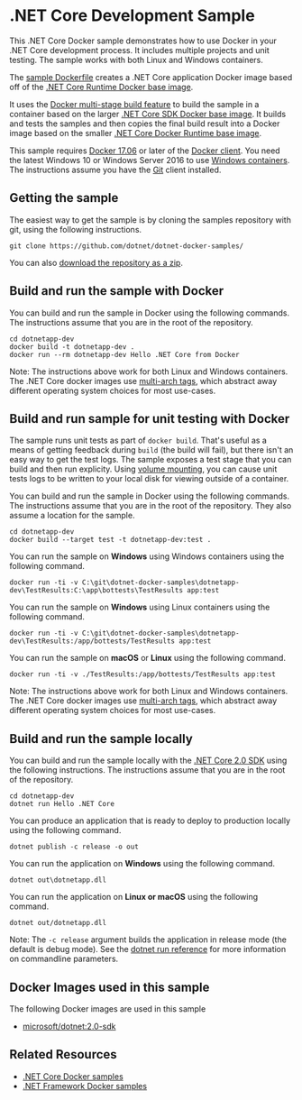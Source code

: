 # .NET Core Development Sample

This .NET Core Docker sample demonstrates how to use Docker in your .NET Core development process. It includes multiple projects and unit testing. The sample works with both Linux and Windows containers.

The [sample Dockerfile](Dockerfile) creates a .NET Core application Docker image based off of the [.NET Core Runtime Docker base image](https://hub.docker.com/r/microsoft/dotnet/).

It uses the [Docker multi-stage build feature](https://github.com/dotnet/announcements/issues/18) to build the sample in a container based on the larger [.NET Core SDK Docker base image](https://hub.docker.com/r/microsoft/dotnet/). It builds and tests the samples and then copies the final build result into a Docker image based on the smaller [.NET Core Docker Runtime base image](https://hub.docker.com/r/microsoft/dotnet/).

This sample requires [Docker 17.06](https://docs.docker.com/release-notes/docker-ce) or later of the [Docker client](https://www.docker.com/products/docker). You need the latest Windows 10 or Windows Server 2016 to use [Windows containers](http://aka.ms/windowscontainers). The instructions assume you have the [Git](https://git-scm.com/downloads) client installed.

## Getting the sample

The easiest way to get the sample is by cloning the samples repository with git, using the following instructions.

```console
git clone https://github.com/dotnet/dotnet-docker-samples/
```

You can also [download the repository as a zip](https://github.com/dotnet/dotnet-docker-samples/archive/master.zip).

## Build and run the sample with Docker

You can build and run the sample in Docker using the following commands. The instructions assume that you are in the root of the repository.

```console
cd dotnetapp-dev
docker build -t dotnetapp-dev .
docker run --rm dotnetapp-dev Hello .NET Core from Docker
```

Note: The instructions above work for both Linux and Windows containers. The .NET Core docker images use [multi-arch tags](https://github.com/dotnet/announcements/issues/14), which abstract away different operating system choices for most use-cases.

## Build and run sample for unit testing with Docker

The sample runs unit tests as part of `docker build`. That's useful as a means of getting feedback during `build` (the build will fail), but there isn't an easy way to get the test logs. The sample exposes a test stage that you can build and then run explicity. Using [volume mounting](https://docs.docker.com/engine/admin/volumes/volumes/), you can cause unit tests logs to be written to your local disk for viewing outside of a container.

You can build and run the sample in Docker using the following commands. The instructions assume that you are in the root of the repository. They also assume a location for the sample.

```console
cd dotnetapp-dev
docker build --target test -t dotnetapp-dev:test .
```

You can run the sample on **Windows** using Windows containers using the following command.

```console
docker run -ti -v C:\git\dotnet-docker-samples\dotnetapp-dev\TestResults:C:\app\bottests\TestResults app:test
```

You can run the sample on **Windows** using Linux containers using the following command.

```console
docker run -ti -v C:\git\dotnet-docker-samples\dotnetapp-dev\TestResults:/app/bottests/TestResults app:test
```

You can run the sample on **macOS** or **Linux** using the following command.

```console
docker run -ti -v ./TestResults:/app/bottests/TestResults app:test
```

Note: The instructions above work for both Linux and Windows containers. The .NET Core docker images use [multi-arch tags](https://github.com/dotnet/announcements/issues/14), which abstract away different operating system choices for most use-cases.


## Build and run the sample locally

You can build and run the sample locally with the [.NET Core 2.0 SDK](https://www.microsoft.com/net/download/core) using the following instructions. The instructions assume that you are in the root of the repository.

```console
cd dotnetapp-dev
dotnet run Hello .NET Core
```

You can produce an application that is ready to deploy to production locally using the following command.

```console
dotnet publish -c release -o out
```

You can run the application on **Windows** using the following command.

```console
dotnet out\dotnetapp.dll
```

You can run the application on **Linux or macOS** using the following command.

```console
dotnet out/dotnetapp.dll
```

Note: The `-c release` argument builds the application in release mode (the default is debug mode). See the [dotnet run reference](https://docs.microsoft.com/dotnet/core/tools/dotnet-run) for more information on commandline parameters.

## Docker Images used in this sample

The following Docker images are used in this sample

* [microsoft/dotnet:2.0-sdk](https://hub.docker.com/r/microsoft/dotnet)

## Related Resources

* [.NET Core Docker samples](../README.md)
* [.NET Framework Docker samples](https://github.com/Microsoft/dotnet-framework-docker-samples)
